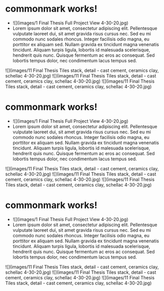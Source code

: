 <div class="article">

# commonmark works!
* ![](images/1 Final Thesis Full Project View 4-30-20.jpg)
* Lorem ipsum dolor sit amet, consectetur adipiscing elit. Pellentesque vulputate laoreet dui, sit amet gravida risus cursus nec. Sed eu mi commodo nunc sodales rhoncus. Integer facilisis odio magna, eu porttitor ex aliquam sed. Nullam gravida ex tincidunt magna venenatis tincidunt. Aliquam turpis ligula, lobortis id malesuada scelerisque, hendrerit quis nunc. Quisque fermentum ac eros ac consequat. Sed lobortis tempus dolor, nec condimentum lacus tempus sed.

![](images/11 Final Thesis Tiles stack, detail - cast cement, ceramics clay, schellac 4-30-20.jpg) ![](images/11 Final Thesis Tiles stack, detail - cast cement, ceramics clay, schellac 4-30-20.jpg) ![](images/11 Final Thesis Tiles stack, detail - cast cement, ceramics clay, schellac 4-30-20.jpg) 
</div>
<div class="article">

# commonmark works!
* ![](images/1 Final Thesis Full Project View 4-30-20.jpg)
* Lorem ipsum dolor sit amet, consectetur adipiscing elit. Pellentesque vulputate laoreet dui, sit amet gravida risus cursus nec. Sed eu mi commodo nunc sodales rhoncus. Integer facilisis odio magna, eu porttitor ex aliquam sed. Nullam gravida ex tincidunt magna venenatis tincidunt. Aliquam turpis ligula, lobortis id malesuada scelerisque, hendrerit quis nunc. Quisque fermentum ac eros ac consequat. Sed lobortis tempus dolor, nec condimentum lacus tempus sed.

![](images/11 Final Thesis Tiles stack, detail - cast cement, ceramics clay, schellac 4-30-20.jpg) ![](images/11 Final Thesis Tiles stack, detail - cast cement, ceramics clay, schellac 4-30-20.jpg) ![](images/11 Final Thesis Tiles stack, detail - cast cement, ceramics clay, schellac 4-30-20.jpg) 

</div>
<div class="article">

# commonmark works!
* ![](images/1 Final Thesis Full Project View 4-30-20.jpg)
* Lorem ipsum dolor sit amet, consectetur adipiscing elit. Pellentesque vulputate laoreet dui, sit amet gravida risus cursus nec. Sed eu mi commodo nunc sodales rhoncus. Integer facilisis odio magna, eu porttitor ex aliquam sed. Nullam gravida ex tincidunt magna venenatis tincidunt. Aliquam turpis ligula, lobortis id malesuada scelerisque, hendrerit quis nunc. Quisque fermentum ac eros ac consequat. Sed lobortis tempus dolor, nec condimentum lacus tempus sed.

![](images/11 Final Thesis Tiles stack, detail - cast cement, ceramics clay, schellac 4-30-20.jpg) ![](images/11 Final Thesis Tiles stack, detail - cast cement, ceramics clay, schellac 4-30-20.jpg) ![](images/11 Final Thesis Tiles stack, detail - cast cement, ceramics clay, schellac 4-30-20.jpg) 

</div>